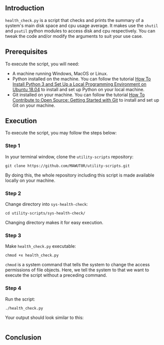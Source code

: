## Introduction
`health_check.py` is a script that checks and prints the summary of a system's main disk space and cpu usage average. It makes use the `shutil` and `psutil` python modules to access disk and cpu respectively. You can tweak the code and/or modify the arguments to suit your use case.

## Prerequisites
To execute the script, you will need:
- A machine running Windows, MacOS or Linux.
- Python installed on the machine. You can follow the tutorial [How To Install Python 3 and Set Up a Local Programming Environment on Ubuntu 18.04](https://www.digitalocean.com/community/tutorials/how-to-install-python-3-and-set-up-a-local-programming-environment-on-ubuntu-18-04) to install and set up Python on your local machine.
- Git installed on your machine. You can follow the tutorial [How To Contribute to Open Source: Getting Started with Git](https://www.digitalocean.com/community/tutorials/how-to-contribute-to-open-source-getting-started-with-git) to install and set up Git on your machine.

## Execution
To execute the script, you may follow the steps below:

### Step 1
In your terminal window, clone the `utility-scripts` repository:
```
git clone https://github.com/MAWUT0R/utility-scripts.git
```
By doing this, the whole repository including this script is made available locally on your machine.

### Step 2
Change directory into `sys-health-check`:
```
cd utility-scripts/sys-health-check/
```
Changing directory makes it for easy execution.

### Step 3
Make `health_check.py` executable:
```
chmod +x health_check.py
```
`chmod` is a system command that tells the system to change the access permissions of file objects. Here, we tell the system to that we want to execute the script without a preceding command.

### Step 4
Run the script:
```
./health_check.py
```
Your output should look similar to this:
```
```

## Conclusion
